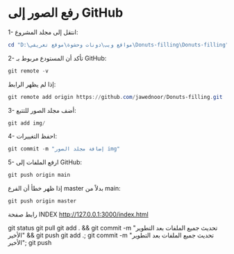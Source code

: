 # رفع الصور إلى GitHub

1- انتقل إلى مجلد المشروع:
```powershell
cd "D:\مواقع ويب\دونات وحشوة\موقع تعريفي\Donuts-filling\Donuts-filling"
```

2- تأكد أن المستودع مربوط بـ GitHub:
```powershell
git remote -v
```
إذا لم يظهر الرابط:
```powershell
git remote add origin https://github.com/jawednoor/Donuts-filling.git
```

3- أضف مجلد الصور للتتبع:
```powershell
git add img/
```

4- احفظ التغييرات:
```powershell
git commit -m "إضافة مجلد الصور img"
```

5- ارفع الملفات إلى GitHub:
```powershell
git push origin main
```
إذا ظهر خطأ أن الفرع master بدلاً من main:
```powershell
git push origin master
```
رابط صفحة INDEX http://127.0.0.1:3000/index.html



git status
git pull
git add . && git commit -m "تحديث جميع الملفات بعد التطوير الأخير" && git push
git add .; git commit -m "تحديث جميع الملفات بعد التطوير الأخير"; git push